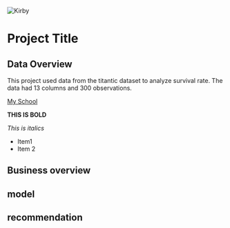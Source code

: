 ![Kirby](https://gaymingmag.com/wp-content/uploads/2023/03/kirbyyy.png)


# Project Title
## Data Overview
This project used data from the titantic dataset to analyze survival rate. The data had 13 columns and 300 observations.

[My School](flatironschool.com)

**THIS IS BOLD**

*This is italics*

- Item1 
- Item 2


## Business overview
## model 
## recommendation 